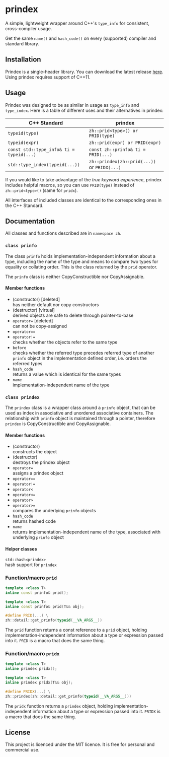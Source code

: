# prindex
A simple, lightweight wrapper around C++'s `type_info` for consistent, cross-compiler usage.

Get the same `name()` and `hash_code()` on every (supported) compiler and standard library.
## Installation
Prindex is a single-header library. You can download the latest release [here](https://github.com/andreasxp/prindex/releases).
Using prindex requires support of C++11.
## Usage
Prindex was designed to be as similar in usage as `type_info` and `type_index`. Here is a table of different uses and their alternatives in prindex:

| C++ Standard                                    | prindex                                         |
| ----------------------------------------------- | ----------------------------------------------- |
| `typeid(type)`                                  | `zh::prid<type>() or PRID(type)`                |
| `typeid(expr)`                                  | `zh::prid(expr) or PRID(expr)`                  |
| `const std::type_info& ti = typeid(...)`        | `const zh::prinfo& ti = PRID(...)`              |
| `std::type_index(typeid(...))`                  | `zh::prindex(zh::prid(...))` or `PRIDX(...)`    |

If you would like to take advantage of the *true keyword experience*, prindex includes helpful macros, so you can use `PRID(type)` instead of `zh::prid<type>()` (same for `pridx`).

All interfaces of included classes are identical to the corresponding ones in the C++ Standard.
## Documentation
All classes and functions described are in `namespace zh`.
### `class prinfo`
The class `prinfo` holds implementation-independent information about a type, including the name of the type and means to compare two types for equality or collating order. This is the class returned by the `prid` operator.

The `prinfo` class is neither CopyConstructible nor CopyAssignable.
#### Member functions
* (constructor) [deleted]  
has neither default nor copy constructors
* (destructor) [virtual]  
derived objects are safe to delete through pointer-to-base 
* `operator=` [deleted]  
can not be copy-assigned 
* `operator==`
* `operator!=`  
checks whether the objects refer to the same type 
* `before`  
checks whether the referred type precedes referred type of another `prinfo` object in the implementation defined order, i.e. orders the referred types 
* `hash_code`  
returns a value which is identical for the same types 
* `name`  
implementation-independent name of the type

### `class prindex`
The `prindex` class is a wrapper class around a `prinfo` object, that can be used as index in associative and unordered associative containers. The relationship with `prinfo` object is maintained through a pointer, therefore `prindex` is CopyConstructible and CopyAssignable.

#### Member functions
* (constructor)  
constructs the object  
* (destructor)  
destroys the prindex object
* `operator=`  
assigns a prindex object
* `operator==`
* `operator!=`
* `operator<`
* `operator<=`
* `operator>`
* `operator>=`  
compares the underlying `prinfo` objects
* `hash_code`  
returns hashed code 
* `name`  
returns implementation-independent name of the type,
associated with underlying `prinfo` object 

#### Helper classes
`std::hash<prindex>`  
hash support for `prindex`

### Function/macro `prid`
```C++
template <class T>
inline const prinfo& prid();

template <class T>
inline const prinfo& prid(T&& obj);
```
```C++
#define PRID(...) \
zh::detail::get_prinfo(typeid(__VA_ARGS__))
```
The `prid` function returns a const reference to a `prid` object, holding implementation-independent information about a type or expression passed into it. `PRID` is a macro that does the same thing.

### Function/macro `pridx`
```C++
template <class T>
inline prindex pridx();

template <class T>
inline prindex pridx(T&& obj);
```
```C++
#define PRIDX(...) \
zh::prindex(zh::detail::get_prinfo(typeid(__VA_ARGS__)))
```
The `pridx` function returns a `prindex` object, holding implementation-independent information about a type or expression passed into it. `PRIDX` is a macro that does the same thing.

## License
This project is licenced under the MIT licence. It is free for personal and commercial use.

